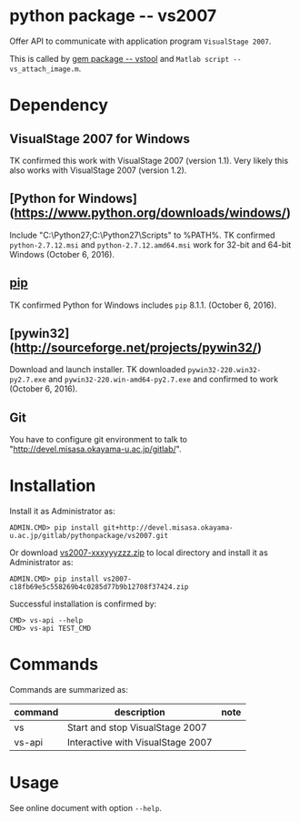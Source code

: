 # python package -- vs2007

Offer API to communicate with application program `VisualStage 2007`.

This is called by [gem package --
vstool](http://devel.misasa.okayama-u.ac.jp/gitlab/gems/vstool/tree/master)
and `Matlab script -- vs_attach_image.m`.


# Dependency

## VisualStage 2007 for Windows

TK confirmed this work with VisualStage 2007 (version 1.1).  Very likely this also works with VisualStage 2007 (version 1.2).

##  [Python for Windows] (https://www.python.org/downloads/windows/)

Include "C:\Python27\;C:\Python27\Scripts\" to %PATH%.  TK confirmed `python-2.7.12.msi` and `python-2.7.12.amd64.msi` work for 32-bit and 64-bit Windows (October 6, 2016).

## [pip](https://pip.pypa.io/en/latest/installing.html "download and DOS> python get-pip.py")

TK confirmed Python for Windows includes `pip` 8.1.1.  (October 6, 2016).

## [pywin32] (http://sourceforge.net/projects/pywin32/)

Download and launch installer.  TK downloaded `pywin32-220.win32-py2.7.exe` and `pywin32-220.win-amd64-py2.7.exe` and confirmed to work (October 6, 2016).

## Git

You have to configure git environment to talk to
"http://devel.misasa.okayama-u.ac.jp/gitlab/".


# Installation

Install it as Administrator as:

    ADMIN.CMD> pip install git+http://devel.misasa.okayama-u.ac.jp/gitlab/pythonpackage/vs2007.git

Or download [vs2007-xxxyyyzzz.zip](http://devel.misasa.okayama-u.ac.jp/gitlab/pythonpackage/vs2007/repository/archive.zip) to local directory and install it as Administrator as:

    ADMIN.CMD> pip install vs2007-c18fb69e5c558269b4c0285d77b9b12708f37424.zip

Successful installation is confirmed by:

    CMD> vs-api --help
    CMD> vs-api TEST_CMD


# Commands

Commands are summarized as:

| command | description                       | note |
| ------- | --------------------------------- | ---- |
| vs      | Start and stop VisualStage 2007   |      |
| vs-api  | Interactive with VisualStage 2007 |      |


# Usage

See online document with option `--help`.
